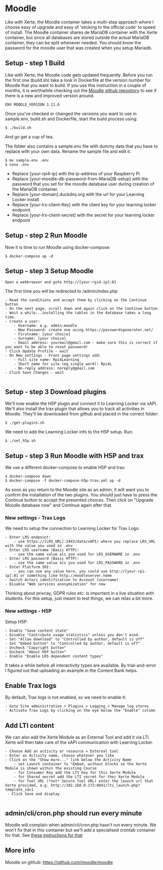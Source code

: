 # Moodle

Like with Xerte, the Moodle container takes a multi-step approach where I choose easy of upgrade and easy of 'sticking to the official code' to speed of install.
The Moodle container shares de MariaDB container with the Xerte container, but since all databases are stored outside the actual MariaDB container, they can be split whenever needed.
You should know the password for the moodle user that was created when you setup Mariadb.

## Setup - step 1 Build
Like with Xerte, the Moodle code gets updated frequently. Before you run the first one (build.sh) take a look in Dockerfile at the version number for Moodle that you want to build.
If you use this instruction in a couple of months, it is worthwhile checking out the [Moodle github repository](https://github.com/moodle/moodle/releases) to see if there is a new and improved version around.

```
ENV MOODLE_VERSION 3.11.0
```
Once you've checked or changed the versions you want to use in sample.env, build.sh and Dockerfile, start the build process using:
```
$ ./build.sh
```
And go get a cup of tea.

The folder also contains a sample.env file with dummy data that you have to replace with your own data. Rename the sample file and edit it.
```
$ mv sample.env .env
$ nano .env
```
- Replace [your-rpi4-ip] with the ip-address of your Raspberry Pi
- Replace [your-moodle-db-password-from-MariaDB-setup] with the password that you set for the moodle database user during creation of the MariaDB container.
- Replace [your-domain].duckdns.org with the url for your Learning Locker install
- Replace [your-lrs-client-Key] with the client key for your learning locker endpoint.
- Replace [your-lrs-client-secret] with the secret for your learning locker endpoint


## Setup - step 2 Run Moodle

Now it is time to run Moodle using docker-compose:
```
$ docker-compose up -d
```

## Setup - step 3 Setup Moodle

```
Open a webbrowser and goto http://[your-rpi4-ip]:81
```
The first time you will be redirected to /admin/index.php

```
- Read the conditions and accept them by clicking on the Continue button
- On the next page, scroll down and again click on the Continue button
- Wait a while...installing the tables in the database takes a long time.
- Create a user:
    - Username: e.g. admin-moodle
    - New Password: create one using https://passwordsgenerator.net/
    - Firstname: [your choice] 
    - Surname: [your choice]
    - Email address: yourmail@gmail.com - make sure this is correct if you want to be able to reset password!  
- Click Update Profile - wait
- On New settings - Front page settings add:
    - Full site name: Rpi4Learning
    - Short name for site (eg single word): Rpi4L   
    - No-reply address: noreply@gmail.com
- Click Save Changes - wait
   
```
## Setup - step 3 Download plugins

We'll now enable the H5P plugin and connect it to Learning Locker via xAPI. We'll also install the trax plugin that allows you to track all activities in Moodle. They'll be downloaded from github and placed in the correct folder:
```
$ ./get-plugins.sh
```
We need to add the Learning Locker info to the H5P setup. Run:
```
$ ./set_h5p.sh
```
## Setup - step 3 Run Moodle with H5P and trax

We use a different docker-compose to enable H5P and trax:
```
$ docker-compose down
$ docker-compose -f docker-compose-h5p-trax.yml up -d
```
As soon as you return to the Moodle site as an admin, it will want you to confirm the installation of the two plugins. You should just have to press the Continue button to accept the presented choices. Then click on "Upgrade Moodle database now" and Continue again after that.

### New settings - Trax Logs
We need to setup the connection to Learning Locker for Trax Logs:
```
- Enter LRS endpoint:
    - use https://[LRS_URL]:2443/data/xAPI/ where you replace LRS_URL with the value you used in .env
- Enter LRS username (Basic HTTP):
    - use the same value als you used for LRS_USERNAME in .env
- Enter LRS password (Basic HTTP):
    - use the same value als you used for LRS_PASSWORD in .env    
- Enter Platform IRI:
    - you can use any value here, you could use http://[your-rpi-ip]:81 or something like http://moodleserver.home       
- Switch Actors identification to Account (username)
- Disable "Web services anonymization" for now
```
Thinking about privcay, GDPR rules etc. is important in a live situation with students. For this setup, just meant to test things, we can relax a bit more.

### New settings - H5P
Setup H5P:
```
- Enable "Save content state"
- Disable "Contribute usage statistics" unless you don't mind.
- Set "Allow download" to "Controlled by author, default is off"
- Set "Embed button" to "Controlled by author, default is off"
- Uncheck "Copyright button"
- Uncheck "About H5P button"
- Enable "Enable LRS dependent content types"
```
It takes a while before all interactivity types are available. By trial-and-error I figured out that uploading an example in the Content Bank helps.

## Enable Trax logs
By default, Trax logs is not enabled, so we need to enable it:
```
- Goto Site administration > Plugins > Logging > Manage log stores
- Activate Trax Logs by clicking on the eye below the "Enable" colomn
```

## Add LTI content
We can also add the Xerte Module as an External Tool and add it via LTI. Xerte will then take care of the xAPI communication with Learning Locker.

```
- Choose Add an activity or resource > External tool
- Enter an Activity name, choose whatever you like
- Click on the "Show more..." link below the Activity Name
    - set Launch container to "Embed, without blocks so the Xerte Module is shown within the existing Course
    - for Consumer Key add the LTI key for this Xerte Module
    - for Shared secret add the LTI secret for thei Xerte Module
    - for Tool URL (*not* Secure Tool URL) enter the launch url that Xerte provided, e.g. http://192.168.0.172:8041/lti_launch.php?template_id=1
 - Click Save and display
 
```


## admin/cli/cron.php should run every minute
Moodle will complain when admin/cli/cron.php hasn't run every minute. We won't fix that in this container but we'll add a specialised crontab container for that.
See [these instructions for that](https://github.com/PiAir/rpi4learning/blob/main/crontab/README.md)


## More info

Moodle on github: https://github.com/moodle/moodle

